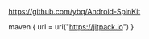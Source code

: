 https://github.com/ybq/Android-SpinKit
  
  maven {
            url = uri("https://jitpack.io")
        }
